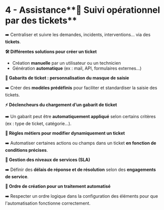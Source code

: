 # 4 - Assistance**📌 Suivi opérationnel par des tickets**

➡️ Centraliser et suivre les demandes, incidents, interventions… via des **tickets**.

**🛠️ Différentes solutions pour créer un ticket**

- Création **manuelle** par un utilisateur ou un technicien
- Génération **automatique** (ex : mail, API, formulaires externes…)



**🧩 Gabarits de ticket : personnalisation du masque de saisie**

➡️ Créer des **modèles prédéfinis** pour faciliter et standardiser la saisie des tickets.



**⚡ Déclencheurs du chargement d’un gabarit de ticket**

➡️ Un gabarit peut être **automatiquement appliqué** selon certains critères (ex : type de ticket, catégorie…).

**🔄 Règles métiers pour modifier dynamiquement un ticket**

➡️ Automatiser certaines actions ou champs dans un ticket **en fonction de conditions précises**.

**🧭 Gestion des niveaux de services (SLA)**

➡️ Définir des **délais de réponse et de résolution** selon des **engagements de service**.



**🧱 Ordre de création pour un traitement automatisé**

➡️ Respecter un ordre logique dans la configuration des éléments pour que l'automatisation fonctionne correctement.
